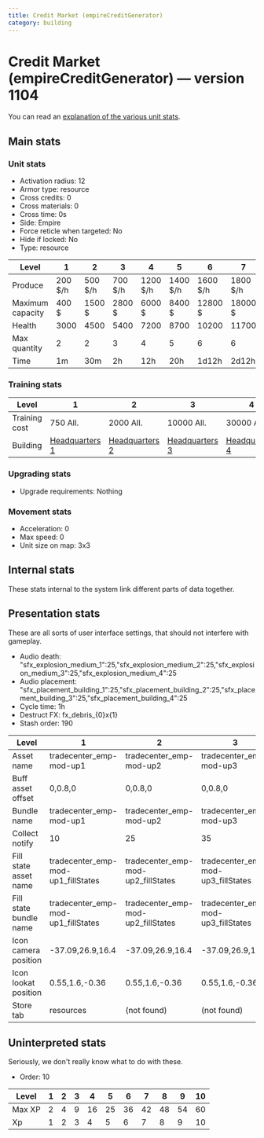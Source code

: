 ```yaml
---
title: Credit Market (empireCreditGenerator)
category: building
---
```


# Credit Market (empireCreditGenerator) — version 1104

You can read an [explanation  of the various unit stats](unitexplained.md).

## Main stats

### Unit stats

  * Activation radius: 12
  * Armor type: resource
  * Cross credits: 0
  * Cross materials: 0
  * Cross time: 0s
  * Side: Empire
  * Force reticle when targeted: No
  * Hide if locked: No
  * Type: resource

|Level           |1      |2      |3      |4       |5       |6       |7       |8       |9       |10      |
|----------------|-------|-------|-------|--------|--------|--------|--------|--------|--------|--------|
|Produce         |200 $/h|500 $/h|700 $/h|1200 $/h|1400 $/h|1600 $/h|1800 $/h|2000 $/h|2200 $/h|2500 $/h|
|Maximum capacity|400 $  |1500 $ |2800 $ |6000 $  |8400 $  |12800 $ |18000 $ |24000 $ |52800 $ |120000 $|
|Health          |3000   |4500   |5400   |7200    |8700    |10200   |11700   |13200   |14700   |16200   |
|Max quantity    |2      |2      |3      |4       |5       |6       |6       |6       |6       |6       |
|Time            |1m     |30m    |2h     |12h     |20h     |1d12h   |2d12h   |4d      |6d      |1w3d    |


### Training stats

|Level        |1                              |2                              |3                              |4                              |5                              |6                              |7                              |8                              |9                              |10                              |
|-------------|-------------------------------|-------------------------------|-------------------------------|-------------------------------|-------------------------------|-------------------------------|-------------------------------|-------------------------------|-------------------------------|--------------------------------|
|Training cost|750 All.                       |2000 All.                      |10000 All.                     |30000 All.                     |60000 All.                     |175000 All.                    |350000 All.                    |750000 All.                    |2000000 All.                   |3500000 All.                    |
|Building     |[Headquarters 1](empireHQ.html)|[Headquarters 2](empireHQ.html)|[Headquarters 3](empireHQ.html)|[Headquarters 4](empireHQ.html)|[Headquarters 5](empireHQ.html)|[Headquarters 6](empireHQ.html)|[Headquarters 7](empireHQ.html)|[Headquarters 8](empireHQ.html)|[Headquarters 9](empireHQ.html)|[Headquarters 10](empireHQ.html)|


### Upgrading stats

  * Upgrade requirements: Nothing

### Movement stats

  * Acceleration: 0
  * Max speed: 0
  * Unit size on map: 3x3

## Internal stats

These stats internal to the system link different parts of data together.


## Presentation stats

These are all sorts of user interface settings, that should not interfere with gameplay.

  * Audio death: "sfx_explosion_medium_1":25,"sfx_explosion_medium_2":25,"sfx_explosion_medium_3":25,"sfx_explosion_medium_4":25
  * Audio placement: "sfx_placement_building_1":25,"sfx_placement_building_2":25,"sfx_placement_building_3":25,"sfx_placement_building_4":25
  * Cycle time: 1h
  * Destruct FX: fx_debris_{0}x{1}
  * Stash order: 190

|Level                 |1                                 |2                                 |3                                 |4                                 |5                                 |6                                 |7                                 |8                                 |9                                 |10                                |
|----------------------|----------------------------------|----------------------------------|----------------------------------|----------------------------------|----------------------------------|----------------------------------|----------------------------------|----------------------------------|----------------------------------|----------------------------------|
|Asset name            |tradecenter_emp-mod-up1           |tradecenter_emp-mod-up2           |tradecenter_emp-mod-up3           |tradecenter_emp-mod-up4           |tradecenter_emp-mod-up5           |tradecenter_emp-mod-up6           |tradecenter_emp-mod-up7           |tradecenter_emp-mod-up8           |tradecenter_emp-mod-up8           |tradecenter_emp-mod-up8           |
|Buff asset offset     |0,0.8,0                           |0,0.8,0                           |0,0.8,0                           |0,0.8,0                           |-1.2,0.6,-1.2                     |-1.2,0.6,-1.2                     |-1.6,0.6,-1.6                     |-1.6,0.6,-1.6                     |-1.6,0.6,-1.6                     |-1.6,0.6,-1.6                     |
|Bundle name           |tradecenter_emp-mod-up1           |tradecenter_emp-mod-up2           |tradecenter_emp-mod-up3           |tradecenter_emp-mod-up4           |tradecenter_emp-mod-up5           |tradecenter_emp-mod-up6           |tradecenter_emp-mod-up7           |tradecenter_emp-mod-up8           |tradecenter_emp-mod-up8           |tradecenter_emp-mod-up8           |
|Collect notify        |10                                |25                                |35                                |60                                |70                                |80                                |90                                |100                               |110                               |125                               |
|Fill state asset name |tradecenter_emp-mod-up1_fillStates|tradecenter_emp-mod-up2_fillStates|tradecenter_emp-mod-up3_fillStates|tradecenter_emp-mod-up4_fillStates|tradecenter_emp-mod-up5_fillStates|tradecenter_emp-mod-up6_fillStates|tradecenter_emp-mod-up6_fillStates|tradecenter_emp-mod-up6_fillStates|tradecenter_emp-mod-up6_fillStates|tradecenter_emp-mod-up6_fillStates|
|Fill state bundle name|tradecenter_emp-mod-up1_fillStates|tradecenter_emp-mod-up2_fillStates|tradecenter_emp-mod-up3_fillStates|tradecenter_emp-mod-up4_fillStates|tradecenter_emp-mod-up5_fillStates|tradecenter_emp-mod-up6_fillStates|tradecenter_emp-mod-up6_fillStates|tradecenter_emp-mod-up6_fillStates|tradecenter_emp-mod-up6_fillStates|tradecenter_emp-mod-up6_fillStates|
|Icon camera position  |-37.09,26.9,16.4                  |-37.09,26.9,16.4                  |-37.09,26.9,16.4                  |-43.75,31.36,19.3                 |-43.75,31.36,19.3                 |-43.75,31.36,19.3                 |-47.05,30.01,16.18                |-47.05,30.01,16.18                |-47.05,30.01,16.18                |-47.05,30.01,16.18                |
|Icon lookat position  |0.55,1.6,-0.36                    |0.55,1.6,-0.36                    |0.55,1.6,-0.36                    |0.52,1.62,-0.41                   |0.52,1.62,-0.41                   |0.52,1.62,-0.41                   |0.37,1.54,-0.73                   |0.37,1.54,-0.73                   |0.37,1.54,-0.73                   |0.37,1.54,-0.73                   |
|Store tab             |resources                         |(not found)                       |(not found)                       |(not found)                       |(not found)                       |(not found)                       |(not found)                       |(not found)                       |(not found)                       |(not found)                       |


## Uninterpreted stats

Seriously, we don't really know what to do with these.

  * Order: 10

|Level |1|2|3|4 |5 |6 |7 |8 |9 |10|
|------|-|-|-|--|--|--|--|--|--|--|
|Max XP|2|4|9|16|25|36|42|48|54|60|
|Xp    |1|2|3|4 |5 |6 |7 |8 |9 |10|


